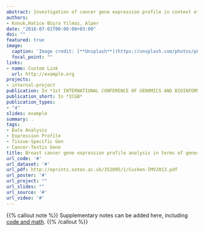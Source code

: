 ```yaml
---
abstract: Investigation of cancer gene expression profile in context of tissue-specific genes hasn’t been studied in detail. In this study, we aim to understand genetic alteration of tumors in context of tissue-specific genes. Specific genes for various healthy tissues were determined using extended tau which is a robust and rigorous method generated in our previous study. Tissue-specific genes were joined with breast cancer expression data. Utilizing a statistical approach, we identified genes which are specific to a tissue other than breast but having high expression in cancerous breast, not in normal breast. We pinpointed 34 genes specifically expressed in breast cancer, although they are specific to ovary, placenta or testis. This unsuspected phenomenon was also observed in different cancers. Some of cancer-testis genes, MAGE, TEX and PAGE family members, have been confirmed by our study and we observed additional cancer-testis genes such as CT83, SPANX family members. Several placenta and testis- specific genes are highly expressed in only breast cancer, while some of them are also expressed in lung and liver cancer. Consequently, detected genes have potential to be adopted as early diagnostic markers and immunogenic therapeutics. Germline and placental genes should be studied in detail to reveal cancer cells behaviors.
authors:
- Konuk,Hatice Büşra Yılmaz, Alper
date: "2018-07-01T00:00:00+03:00"
doi: ""
featured: true
image:
  caption: 'Image credit: [**Unsplash**](https://unsplash.com/photos/pLCdAaMFLTE)'
  focal_point: ""
links:
- name: Custom Link
  url: http://example.org
projects:
- internal-project
publication: In *1st INTERNATIONAL CONFERENCE OF GENOMICS AND BIOINFORMATICs*
publication_short: In *ICGB*
publication_types:
- "4"
slides: example
summary: .
tags: 
- Data Analysis
- Expression Profile
- Tissue-Specific Gen
- Cancer-Testis Gene
title: Breast cancer gene expression profile analysis in terms of genes specific to non-breast tissues
url_code: '#'
url_dataset: '#'
url_pdf: http://eprints.soton.ac.uk/352095/1/Cushen-IMV2013.pdf
url_poster: '#'
url_project: ""
url_slides: ""
url_source: '#'
url_video: '#'
---
```


{{% callout note %}}
Supplementary notes can be added here, including [code and math](https://sourcethemes.com/academic/docs/writing-markdown-latex/).
{{% /callout %}}
